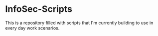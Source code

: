 # InfoSec-Scripts

This is a repository filled with scripts that I'm currently building to use in every day work scenarios.
